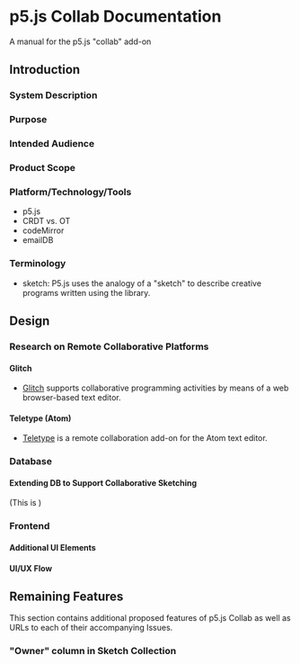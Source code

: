 # p5.js Collab Documentation

A manual for the p5.js "collab" add-on

## Introduction

### System Description

### Purpose

### Intended Audience

### Product Scope

### Platform/Technology/Tools

- p5.js
- CRDT vs. OT
- codeMirror
- emailDB

### Terminology

- sketch: P5.js uses the analogy of a "sketch" to describe creative programs written using the library. 

## Design

### Research on Remote Collaborative Platforms

#### Glitch

- [Glitch](https://glitch.com/about) supports collaborative programming activities by means of a web browser-based text editor.

#### Teletype (Atom)

- [Teletype](https://teletype.atom.io/) is a remote collaboration add-on for the Atom text editor.  

### Database

#### Extending DB to Support Collaborative Sketching

(This is )

### Frontend

#### Additional UI Elements

#### UI/UX Flow

## Remaining Features

This section contains additional proposed features of p5.js Collab as well as URLs to each of their accompanying Issues.

### "Owner" column in Sketch Collection

